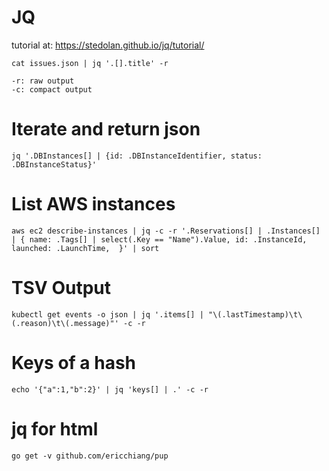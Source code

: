 # JQ

tutorial at: https://stedolan.github.io/jq/tutorial/

	cat issues.json | jq '.[].title' -r

	-r: raw output
	-c: compact output

# Iterate and return json

	jq '.DBInstances[] | {id: .DBInstanceIdentifier, status: .DBInstanceStatus}'

# List AWS instances

	aws ec2 describe-instances | jq -c -r '.Reservations[] | .Instances[] | { name: .Tags[] | select(.Key == "Name").Value, id: .InstanceId, launched: .LaunchTime,  }' | sort


# TSV Output

	kubectl get events -o json | jq '.items[] | "\(.lastTimestamp)\t\(.reason)\t\(.message)"' -c -r


# Keys of a hash

	echo '{"a":1,"b":2}' | jq 'keys[] | .' -c -r

# jq for html

	go get -v github.com/ericchiang/pup
